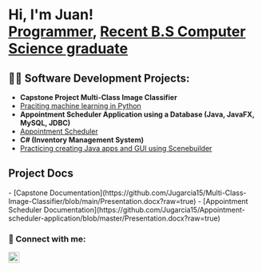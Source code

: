 <h1>Hi, I'm Juan! <br/><a href="https://github.com/Jugarcia15">Programmer</a>, <a href="https://www.linkedin.com/in/jugarcia15/">Recent B.S Computer Science graduate</a></h1>

<h2>👨‍💻 Software Development Projects:</h2>

  - <b> Capstone Project Multi-Class Image Classifier</b>
  - [Praciting machine learning in Python](https://github.com/Jugarcia15/Multi-Class-Image-Classifier)
  - <b> Appointment Scheduler Application using a Database (Java, JavaFX, MySQL, JDBC) </b>
  - [Appointment Scheduler](https://github.com/Jugarcia15/Appointment-scheduler-application) 
  - <b>C# (Inventory Management System)</b>
  - [Practicing creating Java apps and GUI using Scenebuilder](https://github.com/Jugarcia15/Inventory-Management-Application)
  
<h2> Project Docs</h2>
  - [Capstone Documentation](https://github.com/Jugarcia15/Multi-Class-Image-Classifier/blob/main/Presentation.docx?raw=true)
  - [Appointment Scheduler Documentation](https://github.com/Jugarcia15/Appointment-scheduler-application/blob/master/Presentation.docx?raw=true) 
   
  
<h3> 🤳 Connect with me:</h3>

[<img align="left" alt="JuanGarcia | LinkedIn" width="22px" src="https://cdn.jsdelivr.net/npm/simple-icons@v3/icons/linkedin.svg" />][linkedin]

[linkedin]: https://linkedin.com/in/jugarcia15

 
<!--
**jugarcia15/jugarcia15** is a ✨ _special_ ✨ repository because its `README.md` (this file) appears on your GitHub profile.

Here are some ideas to get you started:

- 🔭 I’m currently working on ...
- 🌱 I’m currently learning ...
- 👯 I’m looking to collaborate on ...
- 🤔 I’m looking for help with ...
- 💬 Ask me about ...
- 📫 How to reach me: ...
- 😄 Pronouns: ...
- ⚡ Fun fact: ...
-->

